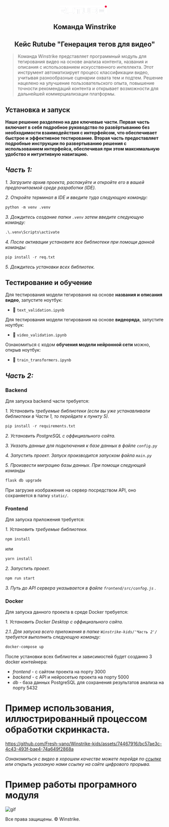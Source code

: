 
<p align="center">
    <img src="./logo.png" alt="Логотип проекта" width="150" style="display: inline-block; vertical-align: middle; margin-right: 10px;"/>  <br/>
     <H2 align="center">Команда Winstrike</H2> 
    <H2 align="center">Кейс Rutube "Генерация тегов для видео"</H2> 
</p>

> Команда Winstrike представляет программный модуль для тегирования видео на основе анализа контента, названия и описания с использованием искусственного интеллекта. Этот инструмент автоматизирует процесс классификации видео, учитывая разнообразные сценарии охвата тем и подтем. Решение нацелено на улучшение пользовательского опыта, повышение точности рекомендаций контента и открывает возможности для дальнейшей коммерциализации платформы.


## Установка и запуск

**Наше решение разделено на две ключевые части. Первая часть включает в себя подробное руководство по развёртыванию без необходимости взаимодействия с интерфейсом, что обеспечивает быстрое и эффективное тестирование. Вторая часть предоставляет подробные инструкции по развертыванию решения с использованием интерфейса, обеспечивая при этом максимальную удобство и интуитивную навигацию.**

***Часть 1:***
----------

*1. Загрузите архив проекта, распакуйте и откройте его в вашей предпочитаемой среде разработки (IDE).* 

*2. Откройте терминал в IDE и введите туда следующую команду:* 

```python
python -m venv .venv
```
*3. Дождитесь создание папки `.venv` затем введите следующую команду:*

```python
.\.venv\Scripts\activate
```
*4. После активации установите все библиотеки при помощи данной команды:*

```python
pip install -r req.txt
```
*5. Дождитесь установки всех библиотек.*

## Тестирование и обучение

Для тестирования модели тегирования на основе **названия и описания видео**, запустите ноутбук:

- 📄 `text_validation.ipynb`

Для тестирования модели тегирования на основе **видеоряда**, запустите ноутбук:

- 🎥 `video_validation.ipynb`

Ознакомиться с кодом **обучения модели нейронной сети** можно, открыв ноутбук:

- 🧠 `train_transformers.ipynb`


***Часть 2:***
----------

### Backend
Для запуска backend части требуется:

*1. Установить требуемые библиотеки (если вы уже устанавливали библиотеки в Части 1, то перейдите к пункту 5).*

```python
pip install -r requirements.txt
```

*2. Установить PostgreSQL с оффициального сайта.*

*3. Указать данные для подключения к базе данных в файле `config.py`*

*4. Запустить проект. Запуск производится запуском файла `main.py`* 

*5. Произвести миграцию базы данных. При помощи следующей команды*

```python
flask db upgrade
```
При загрузке изображения на сервер посредством API, оно сохраняется в папку `static/`.

### Frontend
Для запуска приложения требуется:

*1. Установить требуемые библиотеки.*

```cmd
npm install
```

или

```cmd
yarn install
```

*2. Запустить проект.* 

```cmd
npm run start
```
*3. Путь до API сервера указывается в файле `frontend/src/confog.js` .*

### Docker
Для запуска данного проекта в среде Docker требуется:

*1. Установить Docker Desktop с оффициального сайта.*

*2.1. Для запуска всего приложения в папке `Winstrike-kids/'Часть 2'/` требуется выполнить следующую команду:*

```cmd
docker-compose up
```

После установки всех библиотек и зависимостей будет созданно 3 docker контейнера:
- _frontend_ - с сайтом проекта на порту 3000
- _backend_ - с API и нейросетью проекта на порту 5000
- _db_ - база данных PostgreSQL для сохранения результатов анализа на порту 5432

# Пример использования, иллюстрированный процессом обработки скринкаста.




https://github.com/Fresh-vano/Winstrike-kids/assets/74467916/bc57ae3c-4c43-493f-bae4-74a649f2868a




*Ознакомиться с видео в хорошем качестве можете перейдя по [ссылке](https://drive.google.com/file/d/1-_Ky1P6hfJHz-jfd6TEr2ljGDHaUzHa2/view) или открыть указаную нами ссылку на сайте цифрового прорыва.*

# Пример работы програмного модуля

![gif](https://github.com/Fresh-vano/Winstrike-kids/assets/74467916/36c37fdb-3bc5-4a41-b9c7-9a5d97ddbf63)




Все права защищены. &copy; Winstrike.
